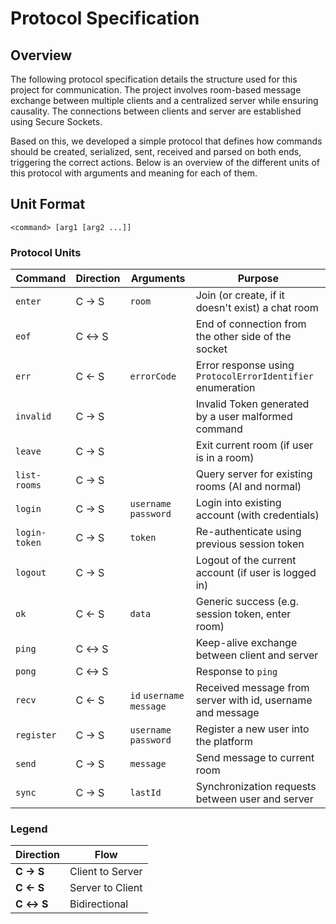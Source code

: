 # Protocol Specification

## Overview

The following protocol specification details the structure used for this project for communication. The project involves room-based message exchange between multiple clients and a centralized server while ensuring causality. The connections between clients and server are established using Secure Sockets.

Based on this, we developed a simple protocol that defines how commands should be created, serialized, sent, received and parsed on both ends, triggering the correct actions. Below is an overview of the different units of this protocol with arguments and meaning for each of them.

## Unit Format

```text
<command> [arg1 [arg2 ...]]
```

### Protocol Units

| Command       | Direction | Arguments                 | Purpose                                                    |
| ------------- | --------- | ------------------------- | ---------------------------------------------------------- |
| `enter`       | C → S     | `room`                    | Join (or create, if it doesn't exist) a chat room          |
| `eof`         | C ↔ S     |                           | End of connection from the other side of the socket        |
| `err`         | C ← S     | `errorCode`               | Error response using `ProtocolErrorIdentifier` enumeration |
| `invalid`     | C → S     |                           | Invalid Token generated by a user malformed command        |
| `leave`       | C → S     |                           | Exit current room (if user is in a room)                   |
| `list-rooms`  | C → S     |                           | Query server for existing rooms (AI and normal)            |
| `login`       | C → S     | `username` `password`     | Login into existing account (with credentials)             |
| `login-token` | C → S     | `token`                   | Re-authenticate using previous session token               |
| `logout`      | C → S     |                           | Logout of the current account (if user is logged in)       |
| `ok`          | C ← S     | `data`                    | Generic success (e.g. session token, enter room)           |
| `ping`        | C ↔ S     |                           | Keep-alive exchange between client and server              |
| `pong`        | C ↔ S     |                           | Response to `ping`                                         |
| `recv`        | C ← S     | `id` `username` `message` | Received message from server with id, username and message |
| `register`    | C → S     | `username` `password`     | Register a new user into the platform                      |
| `send`        | C → S     | `message`                 | Send message to current room                               |
| `sync`        | C → S     | `lastId`                  | Synchronization requests between user and server           |

### Legend

| Direction | Flow             |
| --------- | ---------------- |
| **C → S** | Client to Server |
| **C ← S** | Server to Client |
| **C ↔ S** | Bidirectional    |

